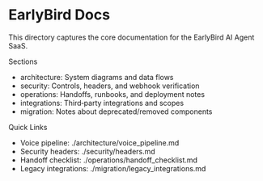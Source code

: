 # EarlyBird Docs

This directory captures the core documentation for the EarlyBird AI Agent SaaS.

Sections
- architecture: System diagrams and data flows
- security: Controls, headers, and webhook verification
- operations: Handoffs, runbooks, and deployment notes
- integrations: Third‑party integrations and scopes
- migration: Notes about deprecated/removed components

Quick Links
- Voice pipeline: ./architecture/voice_pipeline.md
- Security headers: ./security/headers.md
- Handoff checklist: ./operations/handoff_checklist.md
- Legacy integrations: ./migration/legacy_integrations.md

